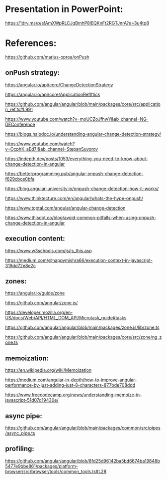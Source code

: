Presentation in PowerPoint:
===========================
https://1drv.ms/p/s!AmXWpRLCJqBmhP8lEQKnFt2RGTJnrA?e=3u4tp8


References:
===========
https://github.com/marius-oprea/onPush


onPush strategy:
---------------
  https://angular.io/api/core/ChangeDetectionStrategy

  https://angular.io/api/core/ApplicationRef#tick

  https://github.com/angular/angular/blob/main/packages/core/src/application_ref.ts#L991

  
  https://www.youtube.com/watch?v=moUCZoJfhwY&ab_channel=NG-DEConference

  https://blogs.halodoc.io/understanding-angular-change-detection-strategy/ 

  https://www.youtube.com/watch?v=OcphK_aEd7I&ab_channel=StepanSuvorov

  https://indepth.dev/posts/1053/everything-you-need-to-know-about-change-detection-in-angular

  https://betterprogramming.pub/angular-onpush-change-detection-f629cbce0bfa

  https://blog.angular-university.io/onpush-change-detection-how-it-works/

  https://www.thinktecture.com/en/angular/whats-the-hype-onpush/

  https://www.toptal.com/angular/angular-change-detection

  https://www.thisdot.co/blog/avoid-common-pitfalls-when-using-onpush-change-detection-in-angular

execution content:
-----------------
  https://www.w3schools.com/js/js_this.asp

  https://medium.com/@happymishra66/execution-context-in-javascript-319dd72e8e2c

zones:
------
  https://angular.io/guide/zone

  https://github.com/angular/zone.js/ 

  https://developer.mozilla.org/en-US/docs/Web/API/HTML_DOM_API/Microtask_guide#tasks

  https://github.com/angular/angular/blob/main/packages/zone.js/lib/zone.ts

  https://github.com/angular/angular/blob/main/packages/core/src/zone/ng_zone.ts

memoization:
-----------
  https://en.wikipedia.org/wiki/Memoization

  https://medium.com/angular-in-depth/how-to-improve-angular-performance-by-just-adding-just-8-characters-877bde708ddd

  https://www.freecodecamp.org/news/understanding-memoize-in-javascript-51d07d19430e/

async pipe:
-----------
  https://github.com/angular/angular/blob/main/packages/common/src/pipes/async_pipe.ts

profiling:
----------
  https://github.com/angular/angular/blob/8fd25d96142ba5bd6674ba19848b5477e9bbe861/packages/platform-browser/src/browser/tools/common_tools.ts#L28

